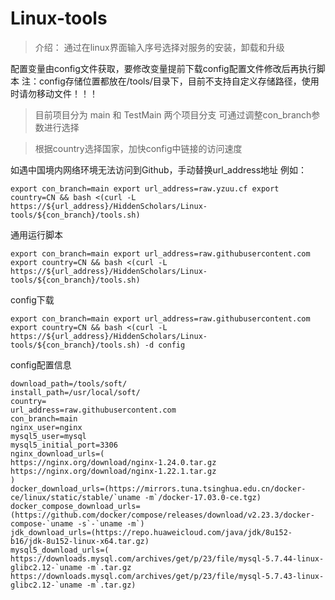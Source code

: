 # Linux-tools

> 介绍： 通过在linux界面输入序号选择对服务的安装，卸载和升级

配置变量由config文件获取，要修改变量提前下载config配置文件修改后再执行脚本
注：config存储位置都放在/tools/目录下，目前不支持自定义存储路径，使用时请勿移动文件！！！

> 目前项目分为 main 和 TestMain 两个项目分支 可通过调整con_branch参数进行选择

> 根据country选择国家，加快config中链接的访问速度

如遇中国境内网络环境无法访问到Github，手动替换url_address地址
例如：
```shell
export con_branch=main export url_address=raw.yzuu.cf export country=CN && bash <(curl -L https://${url_address}/HiddenScholars/Linux-tools/${con_branch}/tools.sh)
``` 

通用运行脚本
```shell
export con_branch=main export url_address=raw.githubusercontent.com export country=CN && bash <(curl -L https://${url_address}/HiddenScholars/Linux-tools/${con_branch}/tools.sh)
```

config下载
```shell
export con_branch=main export url_address=raw.githubusercontent.com  export country=CN && bash <(curl -L https://${url_address}/HiddenScholars/Linux-tools/${con_branch}/tools.sh) -d config
```

config配置信息
```text
download_path=/tools/soft/
install_path=/usr/local/soft/
country=
url_address=raw.githubusercontent.com
con_branch=main
nginx_user=nginx
mysql5_user=mysql
mysql5_initial_port=3306
nginx_download_urls=(
https://nginx.org/download/nginx-1.24.0.tar.gz
https://nginx.org/download/nginx-1.22.1.tar.gz
)
docker_download_urls=(https://mirrors.tuna.tsinghua.edu.cn/docker-ce/linux/static/stable/`uname -m`/docker-17.03.0-ce.tgz)
docker_compose_download_urls=(https://github.com/docker/compose/releases/download/v2.23.3/docker-compose-`uname -s`-`uname -m`)
jdk_download_urls=(https://repo.huaweicloud.com/java/jdk/8u152-b16/jdk-8u152-linux-x64.tar.gz)
mysql5_download_urls=(
https://downloads.mysql.com/archives/get/p/23/file/mysql-5.7.44-linux-glibc2.12-`uname -m`.tar.gz
https://downloads.mysql.com/archives/get/p/23/file/mysql-5.7.43-linux-glibc2.12-`uname -m`.tar.gz)
```